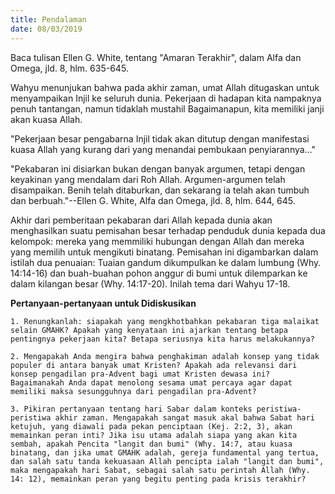 ```yaml
---
title: Pendalaman
date: 08/03/2019
---
```


Baca tulisan Ellen G. White, tentang "Amaran Terakhir", dalam Alfa dan Omega, jld. 8, hlm. 635-645.

Wahyu menunjukan bahwa pada akhir zaman, umat Allah ditugaskan untuk menyampaikan Injil ke seluruh dunia. Pekerjaan di hadapan kita nampaknya penuh tantangan, namun tidaklah mustahil Bagaimanapun, kita memiliki janji akan kuasa Allah.

"Pekerjaan besar pengabarna Injil tidak akan ditutup dengan manifestasi kuasa Allah yang kurang dari yang menandai pembukaan penyiarannya..."

"Pekabaran ini disiarkan bukan dengan banyak argumen, tetapi dengan keyakinan yang mendalam dari Roh Allah. Argumen-argumen telah disampaikan. Benih telah ditaburkan, dan sekarang ia telah akan tumbuh dan berbuah."--Ellen G. White, Alfa dan Omega, jld. 8, hlm. 644, 645.

Akhir dari pemberitaan pekabaran dari Allah kepada dunia akan menghasilkan suatu pemisahan besar terhadap penduduk dunia kepada dua kelompok: mereka yang memmiliki hubungan dengan Allah dan mereka yang memilih untuk mengikuti binatang. Pemisahan ini digambarkan dalam istilah dua penuaian: Tuaian gandum dikumpulkan ke dalam lumbung (Why. 14:14-16) dan buah-buahan pohon anggur di bumi untuk dilemparkan ke dalam kilangan besar (Why. 14:17-20). Inilah tema dari Wahyu 17-18.

**Pertanyaan-pertanyaan untuk Didiskusikan**

`1. Renungkanlah: siapakah yang mengkhotbahkan pekabaran tiga malaikat selain GMAHK? Apakah yang kenyataan ini ajarkan tentang betapa pentingnya pekerjaan kita? Betapa seriusnya kita harus melakukannya?`

`2. Mengapakah Anda mengira bahwa penghakiman adalah konsep yang tidak populer di antara banyak umat Kristen? Apakah ada relevansi dari konsep pengadilan pra-Advent bagi umat Kristen dewasa ini? Bagaimanakah Anda dapat menolong sesama umat percaya agar dapat memiliki maksa sesungguhnya dari pengadilan pra-Advent?`

`3. Pikiran pertanyaan tentang hari Sabar dalam konteks peristiwa-peristiwa akhir zaman. Mengapakah sangat masuk akal bahwa Sabat hari ketujuh, yang diawali pada pekan penciptaan (Kej. 2:2, 3), akan memainkan peran inti? Jika isu utama adalah siapa yang akan kita sembah, apakah Pencita "langit dan bumi" (Why. 14:7, atau kuasa binatang, dan jika umat GMAHK adalah, gereja fundamental yang tertua, dan salah satu tanda kekuasaan Allah pencipta ialah "langit dan bumi", maka mengapakah hari Sabat, sebagai salah satu perintah Allah (Why. 14: 12), memainkan peran yang begitu penting pada krisis terakhir?`